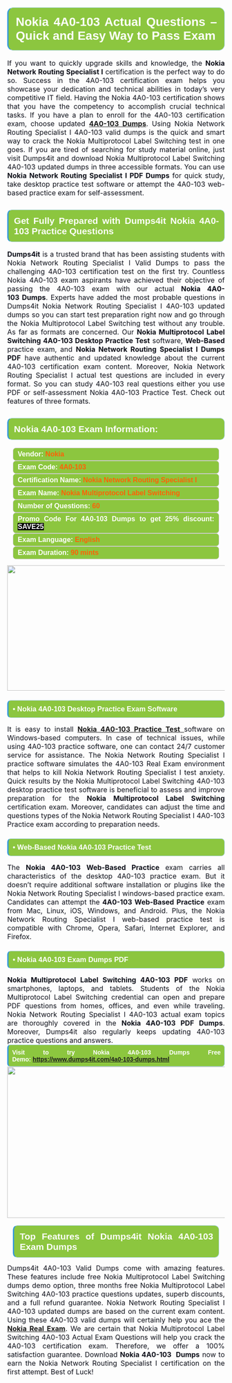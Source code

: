 
<h1 style="text-align: justify;"><span style="font-family:Arial,Helvetica,sans-serif;"><strong><span style="display: block; color: #FFFFFF; background: #8cc63f; border: 0.5px solid #AED6F1; border-left: 3px solid #3498DB; padding: .6em; border-radius: 0.5em;">Nokia 4A0-103 Actual Questions – Quick and Easy Way to Pass Exam </span></strong></span></h1>

<p style="margin: 0in 0.0001pt; text-align: justify;"><span style="font-size:12pt"><span new="" roman="" style="font-family:" times=""><span calibri="" style="font-family:"><span style="color:#0e101a">If you want to quickly upgrade skills and knowledge, the <strong>Nokia Network Routing Specialist I</strong> certification is the perfect way to do so. Success in the 4A0-103 certification exam helps you showcase your dedication and technical abilities in today’s very competitive IT field. Having the Nokia 4A0-103 certification shows that you have the competency to accomplish crucial technical tasks. If you have a plan to enroll for the 4A0-103 certification exam, choose updated </span><strong><span style="color:red"> <a href="https://www.dumps4it.com/4a0-103-dumps.html">4A0-103 Dumps</a></span></strong><span style="color:#0e101a">. Using Nokia Network Routing Specialist I 4A0-103 valid dumps is the quick and smart way to crack the Nokia Multiprotocol Label Switching test in one goes. If you are tired of searching for study material online, just visit Dumps4it and download Nokia Multiprotocol Label Switching 4A0-103 updated dumps in three accessible formats. You can use <strong>Nokia Network Routing Specialist I PDF Dumps</strong> for quick study, take desktop practice test software or attempt the 4A0-103 web-based practice exam for self-assessment. </span></span></span></span></p>

<h2 style="text-align: justify;"><span style="font-family:Arial,Helvetica,sans-serif;"><strong><span style="display: block; color: #FFFFFF; background: #8cc63f; border: 0.5px solid #AED6F1; border-left: 3px solid #3498DB; padding: .6em; border-radius: 0.5em;">Get Fully Prepared with Dumps4it Nokia 4A0-103 Practice Questions</span></strong></span></h2>

<p style="text-align: justify;"><span style="font-size:12pt"><span new="" roman="" style="font-family:" times=""><b><span calibri="" style="font-family:"><span style="color:#0e101a">Dumps4it</span></span></b><span calibri="" style="font-family:"><span style="color:#0e101a"> is a trusted brand that has been assisting students with Nokia Network Routing Specialist I Valid Dumps to pass the challenging 4A0-103 certification test on the first try. Countless Nokia 4A0-103 exam aspirants have achieved their objective of passing the 4A0-103 exam with our actual <strong>Nokia 4A0-103 Dumps</strong>. Experts have added the most probable questions in Dumps4it Nokia Network Routing Specialist I 4A0-103 updated dumps so you can start test preparation right now and go through the Nokia Multiprotocol Label Switching test without any trouble. As far as formats are concerned. Our <strong>Nokia Multiprotocol Label Switching 4A0-103 Desktop Practice Test</strong> software, <strong>Web-Based </strong>practice exam, and <strong>Nokia Network Routing Specialist I Dumps PDF</strong> have authentic and updated knowledge about the current 4A0-103 certification exam content. Moreover, Nokia Network Routing Specialist I actual test questions are included in every format. So you can study 4A0-103 real questions either you use PDF or self-assessment Nokia 4A0-103 Practice Test. Check out features of three formats.</span></span></span></span><span style="font-size:11pt"><span style="line-height:normal"><span sans-serif="" style="font-family:Calibri,"><span style="font-size:12.0pt"><span style="color:#0e101a"><span style="font-size:12pt"><span new="" roman="" style="font-family:" times=""><span calibri="" style="font-family:"><span style="color:#0e101a"><span style="font-size:14px;"> </span></span></span></span></span></span></span></span></span></span></p>

<h2 style="text-align: justify;"><span style="font-family:Arial,Helvetica,sans-serif;"><strong><span style="display: block; color: #FFFFFF; background: #8cc63f; border: 0.5px solid #AED6F1; border-left: 3px solid #3498DB; padding: .6em; border-radius: 0.5em;">Nokia 4A0-103 Exam Information:</span></strong></span></h2>

<div style="margin: 0cm 10pt; background: rgb(140, 198, 63); border: 1px solid rgb(204, 204, 204); padding: 5px 10px; border-radius: 0.5em; text-align: justify;"><span style="font-family:Arial,Helvetica,sans-serif;"><span style="font-size: 11pt;"><span style="line-height: normal;"><strong><span style="font-size: 12.0pt;"><span style="color: #FFFFFF;">Vendor:</span> <span style="color: #FF6106;">Nokia</span></span></strong></span></span></span></div>

<div style="margin: 0cm 10pt; background: rgb(140, 198, 63); border: 1px solid rgb(204, 204, 204); padding: 5px 10px; border-radius: 0.5em; text-align: justify;"><span style="font-family:Arial,Helvetica,sans-serif;"><span style="font-size: 11pt;"><span style="line-height: normal;"><strong><span style="font-size: 12.0pt;"><span style="color: #FFFFFF;">Exam Code:</span> <span style="color: #FF6106;">4A0-103</span></span></strong></span></span></span></div>

<div style="margin: 0cm 10pt; background: rgb(140, 198, 63); border: 1px solid rgb(204, 204, 204); padding: 5px 10px; border-radius: 0.5em; text-align: justify;"><span style="font-family:Arial,Helvetica,sans-serif;"><span style="font-size: 11pt;"><span style="line-height: normal;"><strong><span style="font-size: 12.0pt;"><span style="color: #FFFFFF;">Certification Name:</span> <span style="color: #FF6106;">Nokia Network Routing Specialist I</span></span></strong></span></span></span></div>

<div style="margin: 0cm 10pt; background: rgb(140, 198, 63); border: 1px solid rgb(204, 204, 204); padding: 5px 10px; border-radius: 0.5em; text-align: justify;"><span style="font-family:Arial,Helvetica,sans-serif;"><span style="font-size: 11pt;"><span style="line-height: normal;"><strong><span style="font-size: 12.0pt;"><span style="color: #FFFFFF;">Exam Name:</span> <span style="color: #FF6106;">Nokia Multiprotocol Label Switching</span></span></strong></span></span></span></div>

<div style="margin: 0cm 10pt; background: rgb(140, 198, 63); border: 1px solid rgb(204, 204, 204); padding: 5px 10px; border-radius: 0.5em; text-align: justify;"><span style="font-family:Arial,Helvetica,sans-serif;"><span style="font-size: 11pt;"><span style="line-height: normal;"><strong><span style="font-size: 12.0pt;"><span style="color: #FFFFFF;">Number of Questions: </span><span style="color: #FF6106;">60</span></span></strong></span></span></span></div>

<div style="margin: 0cm 10pt; background: rgb(140, 198, 63); border: 1px solid rgb(204, 204, 204); padding: 5px 10px; border-radius: 0.5em; text-align: justify;"><span style="font-family:Arial,Helvetica,sans-serif;"><span style="font-size: 11pt;"><span style="line-height: normal;"><strong><span style="font-size: 12.0pt;"><span style="color: #FFFFFF;">Promo Code For 4A0-103 Dumps to get 25% discount: </span><span style="color:#FFFFFF;"><span style="background-color:#000000;">SAVE25</span></span></span></strong></span></span></span></div>

<div style="margin: 0cm 10pt; background: rgb(140, 198, 63); border: 1px solid rgb(204, 204, 204); padding: 5px 10px; border-radius: 0.5em; text-align: justify;"><span style="font-family:Arial,Helvetica,sans-serif;"><span style="font-size: 11pt;"><span style="line-height: normal;"><strong><span style="font-size: 12.0pt;"><span style="color: #FFFFFF;">Exam Language:</span> <span style="color: #FF6106;">English</span></span></strong></span></span></span></div>

<div style="margin: 0cm 10pt; background: rgb(140, 198, 63); border: 1px solid rgb(204, 204, 204); padding: 5px 10px; border-radius: 0.5em; text-align: justify;"><span style="font-family:Arial,Helvetica,sans-serif;"><span style="font-size: 11pt;"><span style="line-height: normal;"><strong><span style="font-size: 12.0pt;"><span style="color: #FFFFFF;">Exam Duration: </span><span style="color: #FF6106;">90 mints</span></span></strong></span></span></span></div>

<p style="text-align: center;"><a href="https://www.dumps4it.com/4a0-103-dumps.html"><img src="https://i.imgur.com/tHvwmqt.jpg" style="height: 290px; width: 700px;" /></a></p>

<h3 style="text-align: justify;"><span style="font-family:Arial,Helvetica,sans-serif;"><strong><span style="display: block; color: #FFFFFF; background: #8cc63f; border: 0.5px solid #AED6F1; border-left: 3px solid #3498DB; padding: .6em; border-radius: 0.5em;">• Nokia 4A0-103 Desktop Practice Exam Software</span></strong></span></h3>

<p style="text-align:justify; margin-right:0in; margin-left:0in"><span style="font-size:12pt"><span new="" roman="" style="font-family:" times=""><span calibri="" style="font-family:"><span style="color:#0e101a">It is easy to install <a href="https://www.dumps4it.com/4a0-103-dumps.html"><strong>Nokia 4A0-103 Practice Test</strong> </a>software on Windows-based computers. In case of technical issues, while using 4A0-103 practice software, one can contact 24/7 customer service for assistance. The Nokia Network Routing Specialist I practice software simulates the 4A0-103 Real Exam environment that helps to kill Nokia Network Routing Specialist I test anxiety. Quick results by the Nokia Multiprotocol Label Switching 4A0-103 desktop practice test software is beneficial to assess and improve preparation for the <strong>Nokia Multiprotocol Label Switching</strong> certification exam. Moreover, candidates can adjust the time and questions types of the<strong> </strong>Nokia Network Routing Specialist I 4A0-103 Practice exam according to preparation needs.</span></span></span></span></p>

<h3 style="text-align: justify;"><span style="font-family:Arial,Helvetica,sans-serif;"><strong><span style="display: block; color: #FFFFFF; background: #8cc63f; border: 0.5px solid #AED6F1; border-left: 3px solid #3498DB; padding: .6em; border-radius: 0.5em;">• Web-Based Nokia 4A0-103 Practice Test</span></strong></span></h3>

<p style="text-align: justify;"><span style="font-size:12pt"><span new="" roman="" style="font-family:" times=""><span calibri="" style="font-family:"><span style="color:#0e101a">The <strong>Nokia 4A0-103 Web-Based Practice</strong> exam carries all characteristics of the desktop 4A0-103 practice exam. But it doesn’t require additional software installation or plugins like the Nokia Network Routing Specialist I windows-based practice exam. Candidates can attempt the<strong> 4A0-103 Web-Based Practice</strong> exam from Mac, Linux, iOS, Windows, and Android. Plus, the Nokia Network Routing Specialist I web-based practice test is compatible with Chrome, Opera, Safari, Internet Explorer, and Firefox. </span></span></span></span></p>

<h3 style="text-align: justify;"><span style="font-family:Arial,Helvetica,sans-serif;"><strong><span style="display: block; color: #FFFFFF; background: #8cc63f; border: 0.5px solid #AED6F1; border-left: 3px solid #3498DB; padding: .6em; border-radius: 0.5em;">• Nokia 4A0-103 Exam Dumps PDF</span></strong></span></h3>

<p style="margin: 0in 0.0001pt; text-align: justify;"><span style="font-size:12pt"><span new="" roman="" style="font-family:" times=""><span calibri="" style="font-family:"><span style="color:#0e101a"><strong>Nokia Multiprotocol Label Switching 4A0-103 PDF</strong> works on smartphones, laptops, and tablets. Students of the Nokia Multiprotocol Label Switching credential can open and prepare PDF questions from homes, offices, and even while traveling. Nokia Network Routing Specialist I 4A0-103 actual exam topics are thoroughly covered in the <strong>Nokia 4A0-103 PDF Dumps</strong>. Moreover, Dumps4it also regularly keeps updating 4A0-103 practice questions and answers.</span></span></span></span></p>

<p style="margin: 0in 0.0001pt; text-align: justify;"><span style="font-family:Arial,Helvetica,sans-serif;"><strong><span style="display: block; color: #FFFFFF; background: #8cc63f; border: 0.5px solid #AED6F1; border-left: 3px solid #3498DB; padding: .6em; border-radius: 0.5em;"><span ms="" style="font-family: sans-serif, Arial, Verdana, " trebuchet="">Visit to try Nokia 4A0-103 Dumps Free Demo: </span><a href="https://www.dumps4it.com/4a0-103-dumps.html" ms="" style="font-family: sans-serif, Arial, Verdana, " trebuchet="">https://www.dumps4it.com/4a0-103-dumps.html</a></span></strong></span></p>

<p style="margin: 0in 0.0001pt; text-align: center;"><a href="https://www.dumps4it.com/4a0-103-dumps.html" target="_blank"><img src="https://i.imgur.com/6NxvPHs.jpg" style="width: 700px; height: 350px;" /></a></p>

<p style="margin: 0in 0.0001pt; text-align: center;"> </p>

<h2 style="margin: 0in 10pt; text-align: justify;"><span style="font-family:Arial,Helvetica,sans-serif;"><strong><span style="display: block; color: #FFFFFF; background: #8cc63f; border: 0.5px solid #AED6F1; border-left: 3px solid #3498DB; padding: .6em; border-radius: 0.5em;">Top Features of Dumps4it Nokia 4A0-103 Exam Dumps</span></strong></span></h2>

<p style="text-align: justify;"><span style="font-size:12pt"><span new="" roman="" style="font-family:" times=""><span calibri="" style="font-family:"><span style="color:#0e101a">Dumps4it 4A0-103 Valid Dumps come with amazing features. These features include free Nokia Multiprotocol Label Switching dumps demo option, three months free Nokia Multiprotocol Label Switching 4A0-103 practice questions updates, superb discounts, and a full refund guarantee. Nokia Network Routing Specialist I 4A0-103 updated dumps are based on the current exam content. Using these 4A0-103 valid dumps will certainly help you ace the <a href="https://www.dumps4it.com/nokia-real-exams.html"><strong>Nokia Real Exam</strong></a>. We are certain that Nokia Multiprotocol Label Switching 4A0-103 Actual Exam Questions will help you crack the 4A0-103 certification exam. Therefore, we offer a 100% satisfaction guarantee. Download <strong>Nokia 4A0-103  Dumps</strong> now to earn the Nokia Network Routing Specialist I certification on the first attempt. Best of Luck!</span></span></span></span></p>

<h3 style="text-align: justify;"> </h3>
<gdiv></gdiv><gdiv></gdiv><gdiv></gdiv><gdiv></gdiv><gdiv></gdiv><gdiv></gdiv><gdiv></gdiv><gdiv></gdiv><gdiv></gdiv><gdiv></gdiv><gdiv></gdiv><gdiv></gdiv><gdiv></gdiv><gdiv></gdiv><gdiv></gdiv><gdiv></gdiv><gdiv></gdiv><gdiv></gdiv><gdiv></gdiv><gdiv></gdiv><gdiv></gdiv><gdiv></gdiv><gdiv></gdiv><gdiv></gdiv><gdiv></gdiv><gdiv></gdiv><gdiv></gdiv><gdiv></gdiv><gdiv></gdiv><gdiv></gdiv>
